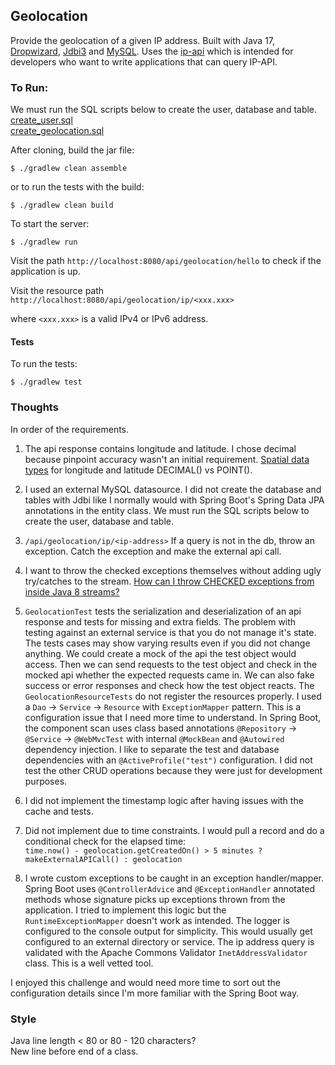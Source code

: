 ## Geolocation
Provide the geolocation of a given IP address. Built with Java 17, 
[Dropwizard](https://www.dropwizard.io/en/latest/), 
[Jdbi3](https://jdbi.org/) and [MySQL](https://www.mysql.com/). Uses the 
[ip-api](https://ip-api.com/docs/api:json) which is intended for developers who want to write applications 
that can query IP-API.

### To Run:
We must run the SQL scripts below to create the user, database and table.<br>
[create_user.sql](https://github.com/ericbalawejder/geolocation/blob/main/mysql/create_user.sql) <br>
[create_geolocation.sql](https://github.com/ericbalawejder/geolocation/blob/main/mysql/create_geolocation.sql)

After cloning, build the jar file:
```
$ ./gradlew clean assemble
```
or to run the tests with the build:
```
$ ./gradlew clean build 
```
To start the server:
```
$ ./gradlew run
```
Visit the path `http://localhost:8080/api/geolocation/hello` to check if the application is up.

Visit the resource path `http://localhost:8080/api/geolocation/ip/<xxx.xxx>`

where `<xxx.xxx>` is a valid IPv4 or IPv6 address.

#### Tests
To run the tests:
```
$ ./gradlew test
```

### Thoughts
In order of the requirements.

1) The api response contains longitude and latitude. I chose decimal because pinpoint accuracy wasn't an 
initial requirement. [Spatial data types](https://dev.mysql.com/doc/refman/5.7/en/spatial-types.html) for 
longitude and latitude DECIMAL() vs POINT(). 


2) I used an external MySQL datasource. I did not create the database and tables with Jdbi like I normally 
would with Spring Boot's Spring Data JPA annotations in the entity class. We must run the SQL scripts below 
to create the user, database and table.


3) `/api/geolocation/ip/<ip-address>` If a query is not in the db, throw an exception. Catch the exception 
and make the external api call.


4) I want to throw the checked exceptions themselves without adding ugly try/catches to the stream.
[How can I throw CHECKED exceptions from inside Java 8 streams?](https://stackoverflow.com/questions/27644361/how-can-i-throw-checked-exceptions-from-inside-java-8-streams)


5) `GeolocationTest` tests the serialization and deserialization of an api response and tests for missing and 
extra fields. The problem with testing against an external service is that you do not manage it's state. 
The tests cases may show varying results even if you did not change anything. We could create a mock of the 
api the test object would access. Then we can send requests to the test object and check in the mocked api 
whether the expected requests came in. We can also fake success or error responses and check how the test 
object reacts. The `GeolocationResourceTests` do not register the resources properly. I used a `Dao` -> `Service` -> `Resource` 
with `ExceptionMapper` pattern. This is a configuration issue that I need more time to understand. 
In Spring Boot, the component scan uses class based annotations 
`@Repository` -> `@Service` -> `@WebMvcTest` with internal `@MockBean` and `@Autowired` dependency injection.
I like to separate the test and database dependencies with an `@ActiveProfile("test")` configuration.
I did not test the other CRUD operations because they were just for development purposes.


6) I did not implement the timestamp logic after having issues with the cache and tests.


7) Did not implement due to time constraints. I would pull a record and do a conditional check for the
elapsed time: <br> 
`time.now() - geolocation.getCreatedOn() > 5 minutes ? makeExternalAPICall() : geolocation`


8) I wrote custom exceptions to be caught in an exception handler/mapper. Spring Boot uses `@ControllerAdvice` 
and `@ExceptionHandler` annotated methods whose signature picks up exceptions thrown from the application. 
I tried to implement this logic but the `RuntimeExceptionMapper` doesn't work as intended. The logger is 
configured to the console output for simplicity. This would usually get configured to an external
directory or service. The ip address query is validated with the Apache Commons Validator `InetAddressValidator`
class. This is a well vetted tool.


I enjoyed this challenge and would need more time to sort out the configuration details since I'm more familiar
with the Spring Boot way. 

### Style
Java line length < 80 or 80 - 120 characters? <br>
New line before end of a class.